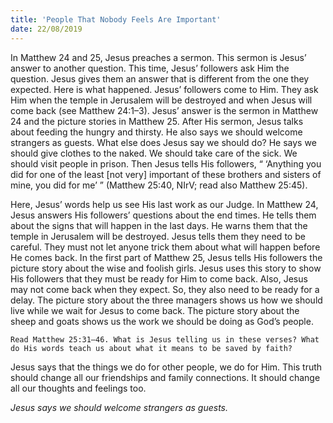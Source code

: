 ```yaml
---
title: 'People That Nobody Feels Are Important'
date: 22/08/2019
---
```


In Matthew 24 and 25, Jesus preaches a sermon. This sermon is Jesus’ answer to another question. This time, Jesus’ followers ask Him the question. Jesus gives them an answer that is different from the one they expected. Here is what happened. Jesus’ followers come to Him. They ask Him when the temple in Jerusalem will be destroyed and when Jesus will come back (see Matthew 24:1–3). Jesus’ answer is the sermon in Matthew 24 and the picture stories in Matthew 25. After His sermon, Jesus talks about feeding the hungry and thirsty. He also says we should welcome strangers as guests. What else does Jesus say we should do? He says we should give clothes to the naked. We should take care of the sick. We should visit people in prison. Then Jesus tells His followers, “ ‘Anything you did for one of the least [not very] important of these brothers and sisters of mine, you did for me’ ” (Matthew 25:40, NIrV; read also Matthew 25:45).

Here, Jesus’ words help us see His last work as our Judge. In Matthew 24, Jesus answers His followers’ questions about the end times. He tells them about the signs that will happen in the last days. He warns them that the temple in Jerusalem will be destroyed. Jesus tells them they need to be careful. They must not let anyone trick them about what will happen before He comes back. In the first part of Matthew 25, Jesus tells His followers the picture story about the wise and foolish girls. Jesus uses this story to show His followers that they must be ready for Him to come back. Also, Jesus may not come back when they expect. So, they also need to be ready for a delay. The picture story about the three managers shows us how we should live while we wait for Jesus to come back. The picture story about the sheep and goats shows us the work we should be doing as God’s people.

`Read Matthew 25:31–46. What is Jesus telling us in these verses? What do His words teach us about what it means to be saved by faith?`

Jesus says that the things we do for other people, we do for Him. This truth should change all our friendships and family connections. It should change all our thoughts and feelings too. 

*Jesus says we should welcome strangers as guests.*